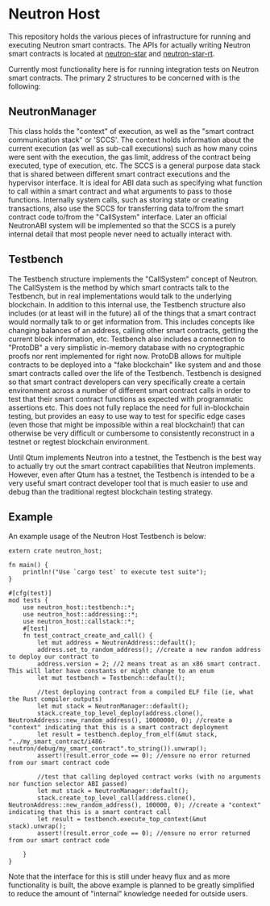 # Neutron Host

This repository holds the various pieces of infrastructure for running and executing Neutron smart contracts. The APIs for actually writing Neutron smart contracts is located at [neutron-star](https://github.com/qtumproject/neutron-star) and [neutron-star-rt](https://github.com/qtumproject/neutron-star-rt). 

Currently most functionality here is for running integration tests on Neutron smart contracts. The primary 2 structures to be concerned with is the following:

## NeutronManager

This class holds the "context" of execution, as well as the "smart contract communication stack" or 'SCCS'. The context holds information about the current execution (as well as sub-call executions) such as how many coins were sent with the execution, the gas limit, address of the contract being executed, type of execution, etc. The SCCS is a general purpose data stack that is shared between different smart contract executions and the hypervisor interface. It is ideal for ABI data such as specifying what function to call within a smart contract and what arguments to pass to those functions. Internally system calls, such as storing state or creating transactions, also use the SCCS for transferring data to/from the smart contract code to/from the "CallSystem" interface. Later an official NeutronABI system will be implemented so that the SCCS is a purely internal detail that most people never need to actually interact with. 

## Testbench

The Testbench structure implements the "CallSystem" concept of Neutron. The CallSystem is the method by which smart contracts talk to the Testbench, but in real implementations would talk to the underlying blockchain. In addition to this internal use, the Testbench structure also includes (or at least will in the future) all of the things that a smart contract would normally talk to or get information from. This includes concepts like changing balances of an address, calling other smart contracts, getting the current block information, etc. Testbench also includes a connection to "ProtoDB" a very simplistic in-memory database with no cryptographic proofs nor rent implemented for right now. ProtoDB allows for multiple contracts to be deployed into a "fake blockchain" like system and and those smart contracts called over the life of the Testbench. Testbench is designed so that smart contract developers can very specifically create a certain environment across a number of different smart contract calls in order to test that their smart contract functions as expected with programmatic assertions etc. This does not fully replace the need for full in-blockchain testing, but provides an easy to use way to test for specific edge cases (even those that might be impossible within a real blockchain!) that can otherwise be very difficult or cumbersome to consistently reconstruct in a testnet or regtest blockchain environment. 

Until Qtum implements Neutron into a testnet, the Testbench is the best way to actually try out the smart contract capabilities that Neutron implements. However, even after Qtum has a testnet, the Testbench is intended to be a very useful smart contract developer tool that is much easier to use and debug than the traditional regtest blockchain testing strategy. 


## Example

An example usage of the Neutron Host Testbench is below:

```
extern crate neutron_host;

fn main() {
    println!("Use `cargo test` to execute test suite");
}

#[cfg(test)]
mod tests {
    use neutron_host::testbench::*;
    use neutron_host::addressing::*;
    use neutron_host::callstack::*;
    #[test]
    fn test_contract_create_and_call() {
        let mut address = NeutronAddress::default();
        address.set_to_random_address(); //create a new random address to deploy our contract to
        address.version = 2; //2 means treat as an x86 smart contract. This will later have constants or might change to an enum
        let mut testbench = Testbench::default();
        
        //test deploying contract from a compiled ELF file (ie, what the Rust compiler outputs)
        let mut stack = NeutronManager::default();
        stack.create_top_level_deploy(address.clone(), NeutronAddress::new_random_address(), 10000000, 0); //create a "context" indicating that this is a smart contract deployment
        let result = testbench.deploy_from_elf(&mut stack, "../my_smart_contract/i486-neutron/debug/my_smart_contract".to_string()).unwrap();
        assert!(result.error_code == 0); //ensure no error returned from our smart contract code

        //test that calling deployed contract works (with no arguments nor function selector ABI passed)
        let mut stack = NeutronManager::default();
        stack.create_top_level_call(address.clone(), NeutronAddress::new_random_address(), 100000, 0); //create a "context" indicating that this is a smart contract call
        let result = testbench.execute_top_context(&mut stack).unwrap();
        assert!(result.error_code == 0); //ensure no error returned from our smart contract code
        
    }
}
```

Note that the interface for this is still under heavy flux and as more functionality is built, the above example is planned to be greatly simplified to reduce the amount of "internal" knowledge needed for outside users.